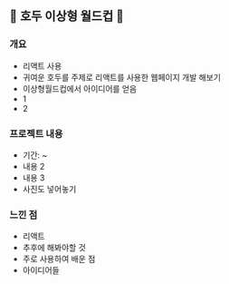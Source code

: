 ## 🐶 호두 이상형 월드컵 🐶

### 개요
- 리액트 사용
- 귀여운 호두를 주제로 리액트를 사용한 웹페이지 개발 해보기
- 이상형월드컵에서 아이디어를 얻음
- 1
- 2

### 프로젝트 내용
- 기간: ~
- 내용 2
- 내용 3
- 사진도 넣어놓기

### 느낀 점
- 리액트
- 추후에 해봐야할 것
- 주로 사용하여 배운 점
- 아이디어들
